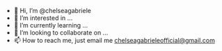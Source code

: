 - 👋 Hi, I’m @chelseagabriele
- 👀 I’m interested in ...
- 🌱 I’m currently learning ...
- 💞️ I’m looking to collaborate on ...
- 📫 How to reach me, just email me chelseagabrieleofficial@gmail.com

<!---
chelseagabriele/chelseagabriele is a ✨ special ✨ repository because its `README.md` (this file) appears on your GitHub profile.
You can click the Preview link to take a look at your changes.
--->
